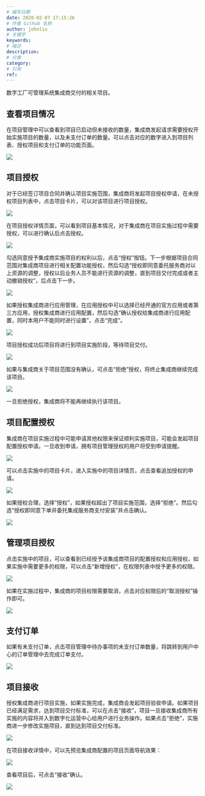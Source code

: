 ```yaml
---
# 编写日期
date: 2020-02-07 17:15:26
# 作者 Github 名称
author: johnliu
# 关键字
keywords:
# 描述
description:
# 分类
category: 
# 引用
ref:
---
```

数字工厂可管理系统集成商交付的相关项目。

## 查看项目情况

在项目管理中可以查看到项目已启动但未接收的数量，集成商发起请求需要授权开始实施项目的数量，以及未支付订单的数量。可以点击对应的数字进入到项目列表、授权项目和支付订单的功能页面。

![](https://static-aliyun-doc.oss-cn-hangzhou.aliyuncs.com/assets/img/zh-CN/7180779851/p53235.png)

## 项目授权

对于已经签订项目合同并确认项目实施范围，集成商将发起项目授权申请，在未授权项目列表中，点击项目卡片，可以对该项目进行项目授权。

![](https://static-aliyun-doc.oss-cn-hangzhou.aliyuncs.com/assets/img/zh-CN/7180779851/p53237.png)

在项目授权详情页面，可以看到项目基本情况，对于集成商在项目实施过程中需要授权，可以进行确认后点击授权。

![](https://static-aliyun-doc.oss-cn-hangzhou.aliyuncs.com/assets/img/zh-CN/8180779851/p53240.png)

勾选同意授予集成商实施项目的权利以后，点击“授权”按钮。下一步根据项目合同范围对集成商项目进行相关配置功能授权，然后勾选“授权即同意委托服务商对以上资源的调整，授权以后业务人员不能进行资源的调整，直到项目交付完成或者主动撤销授权”，后点击下一步。

![](https://static-aliyun-doc.oss-cn-hangzhou.aliyuncs.com/assets/img/zh-CN/8180779851/p53243.png)

如果授权集成商进行应用管理，在应用授权中可以选择已经开通的官方应用或者第三方应用，授权集成商进行应用配置，然后勾选“确认授权给集成商进行应用配置，同时本用户不能同时进行设置”，点击“完成”。

![](https://static-aliyun-doc.oss-cn-hangzhou.aliyuncs.com/assets/img/zh-CN/8180779851/p53244.png)

项目授权成功后项目将进行到项目实施阶段，等待项目交付。

![](https://static-aliyun-doc.oss-cn-hangzhou.aliyuncs.com/assets/img/zh-CN/8180779851/p53245.png)

如果与集成商关于项目范围没有确认，可点击“拒绝”授权，将终止集成商继续完成该项目。

![](https://static-aliyun-doc.oss-cn-hangzhou.aliyuncs.com/assets/img/zh-CN/8180779851/p53246.png)

一旦拒绝授权，集成商将不能再继续执行该项目。

## 项目配置授权

集成商在项目实施过程中可能申请其他权限来保证顺利实施项目，可能会发起项目配置授权申请。一旦收到申请，拥有项目管理授权的用户将受到申请提醒。

![](https://static-aliyun-doc.oss-cn-hangzhou.aliyuncs.com/assets/img/zh-CN/9180779851/p53248.png)

可以点击实施中的项目卡片，进入实施中的项目详情页，点击查看追加授权的申请。

![](https://static-aliyun-doc.oss-cn-hangzhou.aliyuncs.com/assets/img/zh-CN/9180779851/p53249.png)

如果授权合理，选择“授权”，如果授权超出了项目实施范围，选择“拒绝”。然后勾选“授权即同意下单并委托集成服务商支付安装”并点击确认。

![](https://static-aliyun-doc.oss-cn-hangzhou.aliyuncs.com/assets/img/zh-CN/9180779851/p53250.png)

## 管理项目授权

点击实施中的项目，可以查看到已经授予该集成商项目的配置授权和应用授权，如果实施中需要更多的权限，可以点击“新增授权”，在权限列表中授予更多的权限。

![](https://static-aliyun-doc.oss-cn-hangzhou.aliyuncs.com/assets/img/zh-CN/9180779851/p53258.png)

如果在实施过程中，集成商的项目权限需要取消，点击对应权限后的“取消授权”操作即可。

![](https://static-aliyun-doc.oss-cn-hangzhou.aliyuncs.com/assets/img/zh-CN/9180779851/p53260.png)

## 支付订单

如果有未支付订单，点击项目管理中待办事项的未支付订单数量，将跳转到用户中心的订单管理中去完成订单支付。

![](https://static-aliyun-doc.oss-cn-hangzhou.aliyuncs.com/assets/img/zh-CN/0280779851/p53261.png)

## 项目接收

授权集成商进行项目实施，如果实施完成，集成商会发起项目验收申请。如果项目已经满足需求，达到项目交付标准，可以在点击“接收”，项目一旦接收集成商所有实施的内容将并入到数字化运营中心给用户进行业务操作。如果点击“拒绝”，实施商进一步修改实施项目，直到达到项目交付标准。

![](https://static-aliyun-doc.oss-cn-hangzhou.aliyuncs.com/assets/img/zh-CN/0280779851/p53262.png)

在项目接收详情中，可以先预览集成商配置的项目页面导航效果：

![](https://static-aliyun-doc.oss-cn-hangzhou.aliyuncs.com/assets/img/zh-CN/0280779851/p53283.png)

查看项目后，可点击“接收”确认。

![](https://static-aliyun-doc.oss-cn-hangzhou.aliyuncs.com/assets/img/zh-CN/0280779851/p53284.png)
